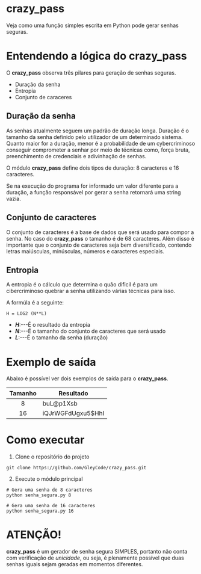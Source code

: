 # crazy_pass
Veja como uma função simples escrita em Python pode gerar senhas seguras.

# Entendendo a lógica do **crazy_pass**
O **crazy_pass** observa três pilares para geração de senhas seguras.

* Duração da senha
* Entropia
* Conjunto de caraceres

## Duração da senha
As senhas atualmente seguem um padrão de duração longa. Duração é o tamanho da senha definido pelo utilizador de
um determinado sistema. Quanto maior for a duração, menor é a probabilidade de um cybercriminoso conseguir
comprometer a senhar por meio de técnicas como, força bruta, preenchimento de credenciais e adivinhação de senhas.

O módulo **crazy_pass** define dois tipos de duração:
8 caracteres e 16 caracteres.

Se na execução do programa for informado um valor diferente para a duração, a função responsável por gerar a senha
retornará uma string vazia.

## Conjunto de caracteres
O conjunto de caracteres é a base de dados que será usado para compor a senha. No caso do **crazy_pass** o 
tamanho é de 68 caracteres. Além disso é importante que o conjunto de caracteres seja bem diversificado, 
contendo letras maiúsculas, minúsculas, números e caracteres especiais.

## Entropia
A entropia é o cálculo que determina o quão dificil é para um cibercriminoso quebrar a senha utilizando
várias técnicas para isso.

A formúla é a seguinte:
```
H = LOG2 (N**L)
```
* _**H**_:---É o resultado da entropia
* _**N**_:---É o tamanho do conjunto de caracteres que será usado
* _**L**_:---É o tamanho da senha (duração)

# Exemplo de saída
Abaixo é possível ver dois exemplos de saída para o **crazy_pass**.

Tamanho | Resultado
:--------:|-----------
8       | buL@p1Xsb
16      | iQJrWGFdUgxu5$HhI


# Como executar

1. Clone o repositório do projeto
~~~shell
git clone https://github.com/GleyCode/crazy_pass.git
~~~
2. Execute o módulo principal
~~~shell
# Gera uma senha de 8 caracteres
python senha_segura.py 8
~~~
~~~shell
# Gera uma senha de 16 caracteres
python senha_segura.py 16
~~~

# ATENÇÃO!
**crazy_pass** é um gerador de senha segura SIMPLES, portanto não conta com verificação de _unicidade_, ou seja,
é plenamente possível que duas senhas iguais sejam geradas em momentos diferentes.
